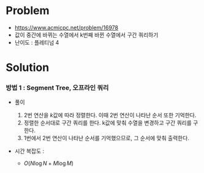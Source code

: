 # Problem
* https://www.acmicpc.net/problem/16978
* 값이 중간에 바뀌는 수열에서 k번째 바뀐 수열에서 구간 쿼리하기
* 난이도 : 플레티넘 4

# Solution

### 방법 1 : Segment Tree, 오프라인 쿼리
* 풀이
  1. 2번 연산을 $k$값에 따라 정렬한다. 이때 2번 연산이 나타난 순서 또한 기억한다.
  2. 정렬한 순서대로 구간 쿼리를 한다. k값에 맞춰 수열을 변경하고 구간 쿼리를 구한다.
  3. 1번에서 2번 연산이 나타난 순서를 기억했으므로, 그 순서에 맞춰 출력한다.

* 시간 복잡도 :
  * $O(N\log N + M\log M)$
<br></br>

